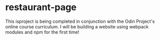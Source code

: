 # restaurant-page
This isproject is being completed in conjunction with the Odin Project's online course curriculum. I will be building a website using webpack modules and npm for the first time!